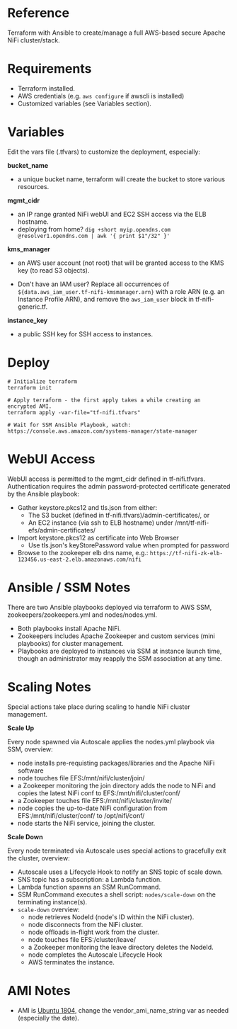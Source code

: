 # Reference
Terraform with Ansible to create/manage a full AWS-based secure Apache NiFi cluster/stack.

# Requirements
- Terraform installed.
- AWS credentials (e.g. `aws configure` if awscli is installed)
- Customized variables (see Variables section).

# Variables
Edit the vars file (.tfvars) to customize the deployment, especially:

**bucket_name**

- a unique bucket name, terraform will create the bucket to store various resources.

**mgmt_cidr**

- an IP range granted NiFi webUI and EC2 SSH access via the ELB hostname.
- deploying from home? `dig +short myip.opendns.com @resolver1.opendns.com | awk '{ print $1"/32" }'`

**kms_manager**

- an AWS user account (not root) that will be granted access to the KMS key (to read S3 objects).

- Don't have an IAM user? Replace all occurrences of `${data.aws_iam_user.tf-nifi-kmsmanager.arn}` with a role ARN (e.g. an Instance Profile ARN), and remove the `aws_iam_user` block in tf-nifi-generic.tf.

**instance_key**

- a public SSH key for SSH access to instances.

# Deploy
```
# Initialize terraform
terraform init

# Apply terraform - the first apply takes a while creating an encrypted AMI.
terraform apply -var-file="tf-nifi.tfvars"

# Wait for SSM Ansible Playbook, watch:
https://console.aws.amazon.com/systems-manager/state-manager
```

# WebUI Access
WebUI access is permitted to the mgmt_cidr defined in tf-nifi.tfvars. Authentication requires the admin password-protected certificate generated by the Ansible playbook:
- Gather keystore.pkcs12 and tls.json from either:
  - The S3 bucket (defined in tf-nifi.tfvars)/admin-certificates/, or
  - An EC2 instance (via ssh to ELB hostname) under /mnt/tf-nifi-efs/admin-certificates/
- Import keystore.pkcs12 as certificate into Web Browser
  - Use tls.json's keyStorePassword value when prompted for password
- Browse to the zookeeper elb dns name, e.g.: `https://tf-nifi-zk-elb-123456.us-east-2.elb.amazonaws.com/nifi`

# Ansible / SSM Notes
There are two Ansible playbooks deployed via terraform to AWS SSM, zookeepers/zookeepers.yml and nodes/nodes.yml.
- Both playbooks install Apache NiFi.
- Zookeepers includes Apache Zookeeper and custom services (mini playbooks) for cluster management.
- Playbooks are deployed to instances via SSM at instance launch time, though an administrator may reapply the SSM association at any time.

# Scaling Notes
Special actions take place during scaling to handle NiFi cluster management.

**Scale Up**

Every node spawned via Autoscale applies the nodes.yml playbook via SSM, overview:
- node installs pre-requisting packages/libraries and the Apache NiFi software
- node touches file EFS:/mnt/nifi/cluster/join/<node name>
- a Zookeeper monitoring the join directory adds the node to NiFi and copies the latest NiFi conf to EFS:/mnt/nifi/cluster/conf/
- a Zookeeper touches file EFS:/mnt/nifi/cluster/invite/<node name>
- node copies the up-to-date NiFi configuration from EFS:/mnt/nifi/cluster/conf/ to /opt/nifi/conf/
- node starts the NiFi service, joining the cluster.

**Scale Down**

Every node terminated via Autoscale uses special actions to gracefully exit the cluster, overview:
- Autoscale uses a Lifecycle Hook to notify an SNS topic of scale down.
- SNS topic has a subscription: a Lambda function.
- Lambda function spawns an SSM RunCommand.
- SSM RunCommand executes a shell script: `nodes/scale-down` on the terminating instance(s).
- `scale-down` overview:
  - node retrieves NodeId (node's ID within the NiFi cluster).
  - node disconnects from the NiFi cluster.
  - node offloads in-flight work from the cluster.
  - node touches file EFS:/cluster/leave/<node id>
  - a Zookeeper monitoring the leave directory deletes the NodeId.
  - node completes the Autoscale Lifecycle Hook
  - AWS terminates the instance.

# AMI Notes
- AMI is [Ubuntu 1804](https://cloud-images.ubuntu.com/locator/ec2/), change the vendor_ami_name_string var as needed (especially the date).
